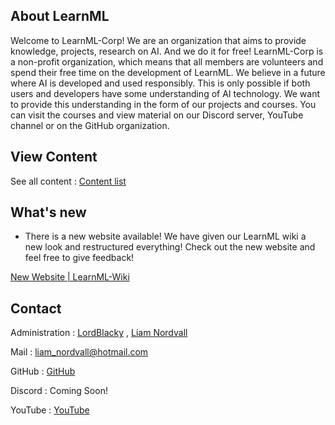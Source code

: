## About LearnML

Welcome to LearnML-Corp! We are an organization that aims to provide knowledge, projects, research on AI. And we do it for free! LearnML-Corp is a non-profit organization, which means that all members are volunteers and spend their free time on the development of LearnML. We believe in a future where AI is developed and used responsibly. This is only possible if both users and developers have some understanding of AI technology. We want to provide this understanding in the form of our projects and courses. You can visit the courses and view material on our Discord server, YouTube channel or on the GitHub organization.

## View Content

See all content : [Content list](/content.md)

## What's new

- There is a new website available! We have given our LearnML wiki a new look and restructured everything! Check out the new website and feel free to give feedback!

[New Website | LearnML-Wiki](learnml-corp.github.io)

## Contact

Administration : [LordBlacky](https://github.com/LordBlacky) , [Liam Nordvall](https://github.com/wallahi06)

Mail : [liam_nordvall@hotmail.com](liam_nordvall@hotmail.com)

GitHub : [GitHub](https://github.com/LearnML-Corp)

Discord : Coming Soon!

YouTube : [YouTube](https://www.youtube.com/@LearnMLHub)
